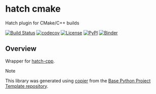 # hatch cmake

Hatch plugin for CMake/C++ builds

[![Build Status](https://github.com/python-project-templates/hatch-cmake/actions/workflows/build.yml/badge.svg?branch=main&event=push)](https://github.com/python-project-templates/hatch-cmake/actions/workflows/build.yml)
[![codecov](https://codecov.io/gh/python-project-templates/hatch-cmake/branch/main/graph/badge.svg)](https://codecov.io/gh/python-project-templates/hatch-cmake)
[![License](https://img.shields.io/github/license/python-project-templates/hatch-cmake)](https://github.com/python-project-templates/hatch-cmake)
[![PyPI](https://img.shields.io/pypi/v/hatch-cmake.svg)](https://pypi.python.org/pypi/hatch-cmake)
[![Binder](https://mybinder.org/badge_logo.svg)](https://mybinder.org/v2/gh/python-project-templates/hatch-cmake/main?urlpath=lab)

## Overview
Wrapper for [hatch-cpp](https://github.com/python-project-templates/hatch-cpp).

> [!NOTE]
> This library was generated using [copier](https://copier.readthedocs.io/en/stable/) from the [Base Python Project Template repository](https://github.com/python-project-templates/base).
